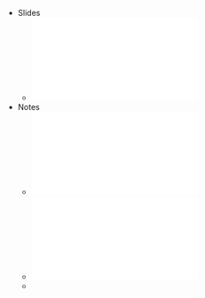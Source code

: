 - Slides
	- ![FDS-S1-02-1-data.pdf](../assets/FDS-S1-02-1-data_1672950456287_0.pdf)
- Notes
	- ![FDS-S1-02-notes-data.pdf](../assets/FDS-S1-02-notes-data_1672950480838_0.pdf)
	- ![FDS-S1-02-2-notes-statistical-preliminaries.pdf](../assets/FDS-S1-02-2-notes-statistical-preliminaries_1672950498646_0.pdf)
	-